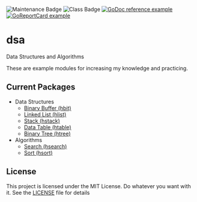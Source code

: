![Maintenance Badge](https://img.shields.io/badge/Maintained-yes-success)
![Class Badge](https://img.shields.io/badge/Status-experimental-yellow)
[![GoDoc reference example](https://img.shields.io/badge/godoc-reference-blue.svg)](https://godoc.org/github.com/snhilde/dsa)
[![GoReportCard example](https://goreportcard.com/badge/github.com/snhilde/dsa)](https://goreportcard.com/report/github.com/snhilde/dsa)

# dsa

Data Structures and Algorithms

These are example modules for increasing my knowledge and practicing.


## Current Packages

* Data Structures
	* [Binary Buffer (hbit)](https://pkg.go.dev/github.com/snhilde/dsa/data_structures/hbit)
	* [Linked List (hlist)](https://pkg.go.dev/github.com/snhilde/dsa/data_structures/hlist)
	* [Stack (hstack)](https://pkg.go.dev/github.com/snhilde/dsa/data_structures/hstack)
	* [Data Table (htable)](https://pkg.go.dev/github.com/snhilde/dsa/data_structures/htable)
	* [Binary Tree (htree)](https://pkg.go.dev/github.com/snhilde/dsa/data_structures/htree)
* Algorithms
	* [Search (hsearch)](https://pkg.go.dev/github.com/snhilde/dsa/algorithms/hsearch)
	* [Sort (hsort)](https://pkg.go.dev/github.com/snhilde/dsa/algorithms/hsort)


## License ##

This project is licensed under the MIT License. Do whatever you want with it.
See the [LICENSE](LICENSE) file for details
